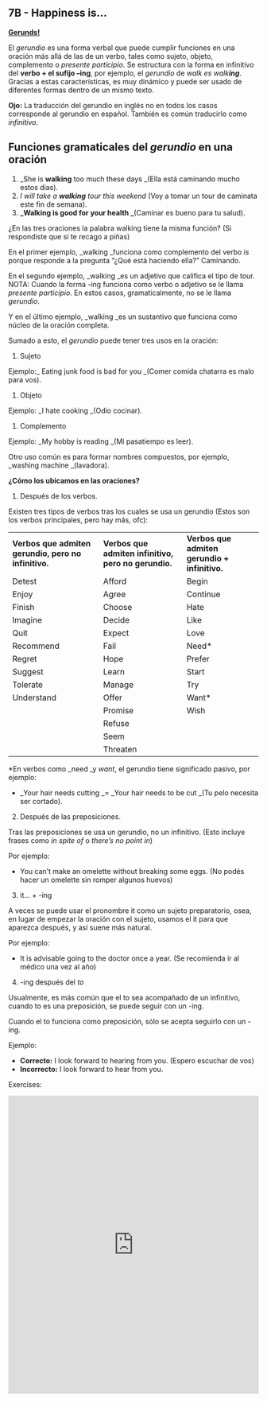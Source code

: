 ## 7B - Happiness is…

**<span style="text-decoration:underline;">Gerunds!</span>**

El _gerundio_ es una forma verbal que puede cumplir funciones en una oración más allá de las de un verbo, tales como sujeto, objeto, complemento o _presente participio_. Se estructura con la forma en infinitivo del **verbo + el sufijo –ing**, por ejemplo, el _gerundio_ de _walk es walk**ing**_. Gracias a estas características, es muy dinámico y puede ser usado de diferentes formas dentro de un mismo texto.

**Ojo:** La traducción del gerundio en inglés no en todos los casos corresponde al gerundio en español. También es común traducirlo como _infinitivo_.


## **Funciones gramaticales del _gerundio_ en una oración**



1. _She is **walking** too much these days _(Ella está caminando mucho estos días).
2. _I will take a **walking** tour this weekend_ (Voy a tomar un tour de caminata este fin de semana).
3. **_Walking is good for your health _**(Caminar es bueno para tu salud).

¿En las tres oraciones la palabra walking tiene la misma función? (Si respondiste que sí te recago a piñas)

En el primer ejemplo, _walking _funciona como complemento del verbo _is_ porque responde a la pregunta “¿Qué está haciendo ella?” Caminando.

En el segundo ejemplo, _walking _es un adjetivo que califica el tipo de tour.  \
NOTA: Cuando la forma -ing funciona como verbo o adjetivo se le llama _presente participio_. En estos casos, gramaticalmente, no se le llama _gerundio_. 

Y en el último ejemplo, _walking _es un sustantivo que funciona como núcleo de la oración completa.

Sumado a esto, el _gerundio_ puede tener tres usos en la oración:



1. Sujeto

Ejemplo:_ Eating junk food is bad for you _(Comer comida chatarra es malo para vos).



1. Objeto

Ejemplo: _I hate cooking _(Odio cocinar).



1. Complemento

Ejemplo: _My hobby is reading _(Mi pasatiempo es leer).

Otro uso común es para formar nombres compuestos, por ejemplo, _washing machine _(lavadora).

**¿Cómo los ubicamos en las oraciones?**

1. Después de los verbos.

Existen tres tipos de verbos tras los cuales se usa un gerundio (Estos son los verbos principales, pero hay más, ofc):


<table>
  <tr>
   <td><strong>Verbos que admiten gerundio, pero no infinitivo.</strong>
   </td>
   <td><strong>Verbos que admiten infinitivo, pero no gerundio.</strong>
   </td>
   <td><strong>Verbos que admiten gerundio + infinitivo.</strong>
   </td>
  </tr>
  <tr>
   <td>Detest
   </td>
   <td>Afford
   </td>
   <td>Begin
   </td>
  </tr>
  <tr>
   <td>Enjoy
   </td>
   <td>Agree
   </td>
   <td>Continue
   </td>
  </tr>
  <tr>
   <td>Finish
   </td>
   <td>Choose
   </td>
   <td>Hate
   </td>
  </tr>
  <tr>
   <td>Imagine
   </td>
   <td>Decide
   </td>
   <td>Like
   </td>
  </tr>
  <tr>
   <td>Quit
   </td>
   <td>Expect
   </td>
   <td>Love
   </td>
  </tr>
  <tr>
   <td>Recommend
   </td>
   <td>Fail
   </td>
   <td>Need*
   </td>
  </tr>
  <tr>
   <td>Regret
   </td>
   <td>Hope
   </td>
   <td>Prefer
   </td>
  </tr>
  <tr>
   <td>Suggest
   </td>
   <td>Learn
   </td>
   <td>Start
   </td>
  </tr>
  <tr>
   <td>Tolerate
   </td>
   <td>Manage
   </td>
   <td>Try
   </td>
  </tr>
  <tr>
   <td>Understand
   </td>
   <td>Offer
   </td>
   <td>Want*
   </td>
  </tr>
  <tr>
   <td>
   </td>
   <td>Promise
   </td>
   <td>Wish
   </td>
  </tr>
  <tr>
   <td>
   </td>
   <td>Refuse
   </td>
   <td>
   </td>
  </tr>
  <tr>
   <td>
   </td>
   <td>Seem
   </td>
   <td>
   </td>
  </tr>
  <tr>
   <td>
   </td>
   <td>Threaten
   </td>
   <td>
   </td>
  </tr>
</table>


*En verbos como _need _y _want_, el gerundio tiene significado pasivo, por ejemplo:



* _Your hair needs cutting _= _Your hair needs to be cut _(Tu pelo necesita ser cortado). 

2. Después de las preposiciones.

Tras las preposiciones se usa un gerundio, no un infinitivo. (Esto incluye frases como _in spite of_ o _there’s no point in_)

Por ejemplo:



* You can’t make an omelette without breaking some eggs. (No podés hacer un omelette sin romper algunos huevos)

3. it… + -ing

A veces se puede usar el pronombre it como un sujeto preparatorio, osea, en lugar de empezar la oración con el sujeto, usamos el it para que aparezca después, y así suene más natural.

Por ejemplo:



* It is advisable going to the doctor once a year. (Se recomienda ir al médico una vez al año)

4. -ing después del _to_

Usualmente, es más común que el to sea acompañado de un infinitivo, cuando to es una preposición, se puede seguir con un -ing.

Cuando el to funciona como preposición, sólo se acepta seguirlo con un -ing.

Ejemplo:



* **Correcto:** I look forward to hearing from you. (Espero escuchar de vos)
* **Incorrecto:** I look forward to hear from you.

Exercises:
<iframe src="https://neki.is-a.dev/EnglishClassesExercises/Happiness-is-FTB.html" width="100%" height="600" frameborder="0"></iframe>